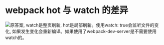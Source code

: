 # webpack hot 与 watch 的差异

![原答案](https://stackoverflow.com/questions/38089785/webpack-watch-vs-hot-whats-the-difference), watch是整页刷新, hot是局部刷新。使用watch: true会监听文件的变化, 如果发生变化会重新编译。如果使用了webpack-dev-server是不需要使用watch的。
